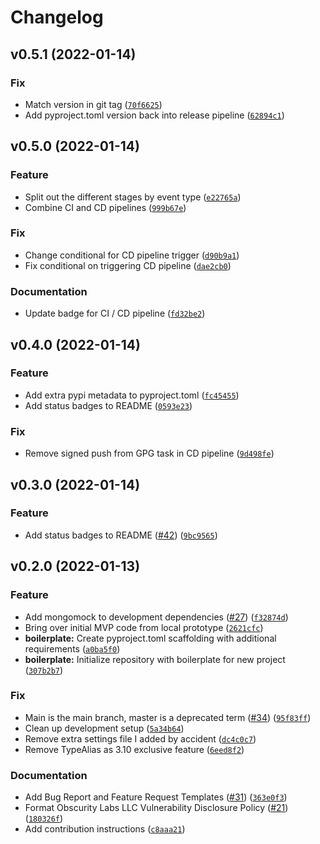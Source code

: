 # Changelog

<!--next-version-placeholder-->

## v0.5.1 (2022-01-14)
### Fix
* Match version in git tag ([`70f6625`](https://github.com/obscuritylabs/dramatiq-mongodb/commit/70f6625c3a11e6b741496aa5c2ee3c1992c2fe40))
* Add pyproject.toml version back into release pipeline ([`62894c1`](https://github.com/obscuritylabs/dramatiq-mongodb/commit/62894c1d9ce071406399d79f119b8219db97295c))

## v0.5.0 (2022-01-14)
### Feature
* Split out the different stages by event type ([`e22765a`](https://github.com/obscuritylabs/dramatiq-mongodb/commit/e22765ac7266854aca83d6c3b43a979c1bb80a59))
* Combine CI and CD pipelines ([`999b67e`](https://github.com/obscuritylabs/dramatiq-mongodb/commit/999b67efc206a3392c39a9fdfcb325587c59384c))

### Fix
* Change conditional for CD pipeline trigger ([`d90b9a1`](https://github.com/obscuritylabs/dramatiq-mongodb/commit/d90b9a13923ad8e2dfa0a7364cec5014d1ff88cc))
* Fix conditional on triggering CD pipeline ([`dae2cb0`](https://github.com/obscuritylabs/dramatiq-mongodb/commit/dae2cb0afb813556d8676901532f04963df058d8))

### Documentation
* Update badge for CI / CD pipeline ([`fd32be2`](https://github.com/obscuritylabs/dramatiq-mongodb/commit/fd32be25a4d870844f3f40fef823ac789ae403cf))

## v0.4.0 (2022-01-14)
### Feature
* Add extra pypi metadata to pyproject.toml ([`fc45455`](https://github.com/obscuritylabs/dramatiq-mongodb/commit/fc45455bf1fbd9823d561ef0070ed408bf55b006))
* Add status badges to README ([`0593e23`](https://github.com/obscuritylabs/dramatiq-mongodb/commit/0593e23fff163a236c178ac5b071480d5c494cda))

### Fix
* Remove signed push from GPG task in CD pipeline ([`9d498fe`](https://github.com/obscuritylabs/dramatiq-mongodb/commit/9d498feda6d0ebd846be987d9c6ed272a3a4490f))

## v0.3.0 (2022-01-14)
### Feature
* Add status badges to README ([#42](https://github.com/obscuritylabs/dramatiq-mongodb/issues/42)) ([`9bc9565`](https://github.com/obscuritylabs/dramatiq-mongodb/commit/9bc9565f62291666b8cb676e180d223b84a9307c))

## v0.2.0 (2022-01-13)
### Feature
* Add mongomock to development dependencies ([#27](https://github.com/obscuritylabs/dramatiq-mongodb/issues/27)) ([`f32874d`](https://github.com/obscuritylabs/dramatiq-mongodb/commit/f32874d8ed4af25e4f98e651526cb702ced17f26))
* Bring over initial MVP code from local prototype ([`2621cfc`](https://github.com/obscuritylabs/dramatiq-mongodb/commit/2621cfc9da0840a75a1cfd9c0eba7e61dc60c8ae))
* **boilerplate:** Create pyproject.toml scaffolding with additional requirements ([`a0ba5f0`](https://github.com/obscuritylabs/dramatiq-mongodb/commit/a0ba5f0f9179e72006e03ae827b62961f43c0dbc))
* **boilerplate:** Initialize repository with boilerplate for new project ([`307b2b7`](https://github.com/obscuritylabs/dramatiq-mongodb/commit/307b2b73b679400ef32bc45e074a42ca220e9244))

### Fix
* Main is the main branch, master is a deprecated term ([#34](https://github.com/obscuritylabs/dramatiq-mongodb/issues/34)) ([`95f83ff`](https://github.com/obscuritylabs/dramatiq-mongodb/commit/95f83ff3d50d8dfc2cede6e67a05bfa9b33c29b8))
* Clean up development setup ([`5a34b64`](https://github.com/obscuritylabs/dramatiq-mongodb/commit/5a34b648ff3ec7c67ffd5a1c5accb19572b7cf41))
* Remove extra settings file I added by accident ([`dc4c0c7`](https://github.com/obscuritylabs/dramatiq-mongodb/commit/dc4c0c7d16e2c7e9d73a0f2f5c18cd04fe58d438))
* Remove TypeAlias as 3.10 exclusive feature ([`6eed8f2`](https://github.com/obscuritylabs/dramatiq-mongodb/commit/6eed8f25bf40ee6b31cbe66fd89e298241def74e))

### Documentation
* Add Bug Report and Feature Request Templates ([#31](https://github.com/obscuritylabs/dramatiq-mongodb/issues/31)) ([`363e0f3`](https://github.com/obscuritylabs/dramatiq-mongodb/commit/363e0f3d3391397029f64f0fd8478988c1e1e651))
* Format Obscurity Labs LLC Vulnerability Disclosure Policy ([#21](https://github.com/obscuritylabs/dramatiq-mongodb/issues/21)) ([`180326f`](https://github.com/obscuritylabs/dramatiq-mongodb/commit/180326f6e929e34985164ce1bfd6c669ffd7cf33))
* Add contribution instructions ([`c8aaa21`](https://github.com/obscuritylabs/dramatiq-mongodb/commit/c8aaa216262d4b5d24e041c2a23b1b9500d8a7e0))
